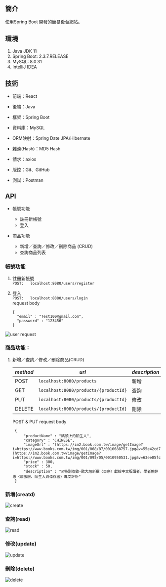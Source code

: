 ## 簡介

使用Spring Boot 開發的簡易後台網站。

## 環境

1. Java JDK 11
2. Spring Boot: 2.3.7.RELEASE
3. MySQL: 8.0.31
4. IntelliJ IDEA


## 技術

* 前端：React
* 後端：Java

* 框架：Spring Boot
* 資料庫：MySQL
* ORM映射：Spring Date JPA/Hibernate
* 雜湊(Hash)：MD5 Hash
* 請求：axios

* 版控：Git、GitHub
* 測試：Postman

## API

* 帳號功能
    - 註冊新帳號
    - 登入

* 商品功能
    - 新增／查詢／修改／刪除商品 (CRUD)
    - 查詢商品列表


### 帳號功能

1. 註冊新帳號<br>
   `POST:   localhost:8080/users/register`

2. 登入<br>
   `POST:   localhost:8080/users/login`<br>
   request body
    ```
    {
      "email" : "Test100@gmail.com",
      "password" : "123456"
    }
    ```
![user request](https://github.com/kerorogo23/springboot-jpa4/assets/86586247/ad77df5c-ce0c-4d59-8695-933d0272559e)


### 商品功能：
1. 新增／查詢／修改／刪除商品(CRUD)

   |*method*|*url*|*description*|
      |--|--|--|
   |POST|`localhost:8080/products`|新增|
   |GET|`localhost:8080/products/{productId}`|查詢|
   |PUT|`localhost:8080/products/{productId}`|修改|
   |DELETE|`localhost:8080/products/{productId}`|刪除|

   POST & PUT request body
     ```
      {
          "productName" : "碼頭上的陌生人",
          "category" : "CHINESE",
          "imageUrl" : "[https://im2.book.com.tw/image/getImage?i=https://www.books.com.tw/img/001/068/87/0010688757.jpg&v=55e42cd7k&w=280&h=280](https://im2.book.com.tw/image/getImage?i=https://www.books.com.tw/img/001/095/05/0010950531.jpg&v=63ee05fck&w=348&h=348)",
          "price" : 300,
          "stock" : 50,
          "description" : "※特別收錄-歐大旭新撰〈自序〉獻給中文版讀者。學者熊婷惠〈那張臉、陌生人與倖存者〉專文評析"
      }
      ```

 ### 新增(creatd)
 ![create](https://github.com/kerorogo23/springboot-jpa4/assets/86586247/4d17aef8-4187-4b7b-9da4-bdfc8e80948e)

 ### 查詢(read)
 ![read](https://github.com/kerorogo23/springboot-jpa4/assets/86586247/af41199a-bdfc-47ba-bbd8-1195ff57906f)

 ### 修改(update)
 ![update](https://github.com/kerorogo23/springboot-jpa4/assets/86586247/1314734a-0818-4bed-8462-6ab6946133be)

 ### 刪除(delete)
 ![delete](https://github.com/kerorogo23/springboot-jpa4/assets/86586247/44d3349f-1e66-4bbd-8e7f-bed7021ace90)
